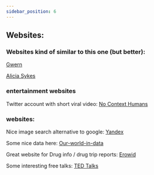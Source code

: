 ```yaml
---
sidebar_position: 6
---
```


## Websites:

### Websites kind of similar to this one (but better):

[Gwern](https://www.gwern.net/)

[Alicia Sykes](https://notes.aliciasykes.com/)

### entertainment websites 

Twitter account with short viral video:
[No Context Humans](https://twitter.com/NoContextHumans)

### websites:

Nice image search alternative to google:
[Yandex](https://www.yandex.com)

Some nice data here:
[Our-world-in-data](https://ourworldindata.org/)

Great website for Drug info / drug trip reports:
[Erowid](https://erowid.org/)

Some interesting free talks:
[TED Talks](https://www.ted.com/talks?sort=popular)









